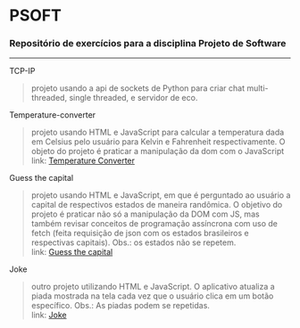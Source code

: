 # PSOFT
### Repositório de exercícios para a disciplina Projeto de Software

---
TCP-IP
>projeto usando a api de sockets de Python para criar chat multi-threaded, single
threaded, e servidor de eco.


Temperature-converter
>projeto usando HTML e JavaScript para calcular a temperatura dada em Celsius pelo usuário para Kelvin e Fahrenheit respectivamente. O objeto do projeto é praticar a manipulação da dom com o JavaScript  
link: [Temperature Converter](https://eduardonunes5.github.io/PSOFT/temperature-converter/index.html)


Guess the capital
> projeto usando HTML e JavaScript, em que é perguntado ao usuário a capital de respectivos estados de maneira randômica. O objetivo do projeto é praticar não só a manipulação da DOM com JS, mas também revisar conceitos de programação assíncrona com uso de fetch (feita requisição de json com os estados brasileiros e respectivas capitais). Obs.: os estados não se repetem.  
link: [Guess the capital](https://eduardonunes5.github.io/PSOFT/PSOFT-GuessTheCapital/index.html)

Joke
> outro projeto utilizando HTML e JavaScript. O aplicativo atualiza a piada mostrada na tela cada vez que o usuário clica em um botão específico. Obs.: As piadas podem se repetidas.  
link: [Joke](https://eduardonunes5.github.io/PSOFT/Joke/index.html)
